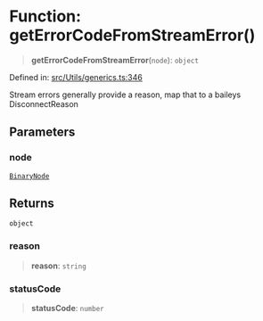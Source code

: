 # Function: getErrorCodeFromStreamError()

> **getErrorCodeFromStreamError**(`node`): `object`

Defined in: [src/Utils/generics.ts:346](https://github.com/Fokusdotid/Baileys/blob/9c9f1957de7ce603966b24b846f4c15d5de9bbcf/src/Utils/generics.ts#L346)

Stream errors generally provide a reason, map that to a baileys DisconnectReason

## Parameters

### node

[`BinaryNode`](../type-aliases/BinaryNode.md)

## Returns

`object`

### reason

> **reason**: `string`

### statusCode

> **statusCode**: `number`
